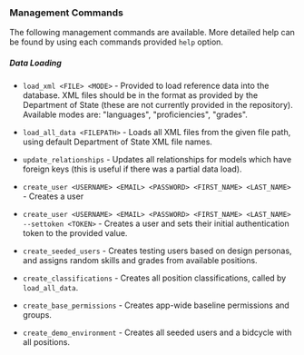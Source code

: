 ### Management Commands

The following management commands are available. More detailed help can be found by using each commands provided `help` option.

##### Data Loading

* `load_xml <FILE> <MODE>` - Provided to load reference data into the database. XML files should be in the format as provided by the Department of State (these are not currently provided in the repository). Available modes are: "languages", "proficiencies", "grades".

* `load_all_data <FILEPATH>` - Loads all XML files from the given file path, using default Department of State XML file names.

* `update_relationships` - Updates all relationships for models which have foreign keys (this is useful if there was a partial data load).

* `create_user <USERNAME> <EMAIL> <PASSWORD> <FIRST_NAME> <LAST_NAME>` - Creates a user
* `create_user <USERNAME> <EMAIL> <PASSWORD> <FIRST_NAME> <LAST_NAME> --settoken <TOKEN>` - Creates a user and sets their initial authentication token to the provided value.
* `create_seeded_users` - Creates testing users based on design personas, and assigns random skills and grades from available positions.

* `create_classifications` - Creates all position classifications, called by `load_all_data`.
* `create_base_permissions` - Creates app-wide baseline permissions and groups.
* `create_demo_environment` - Creates all seeded users and a bidcycle with all positions.
